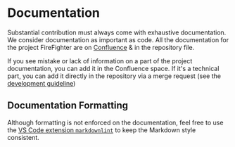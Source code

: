 # Documentation

Substantial contribution must always come with exhaustive documentation. We consider documentation as important as code.
All the documentation for the project FireFighter are on [Confluence](https://manomano.atlassian.net/wiki/spaces/PUL/pages/1561495170/Incident+Management) & in the repository file.

If you see mistake or lack of information on a part of the project documentation, you can add it in the Confluence space. If it's a technical part, you can add it directly in the repository via a merge request (see the [development guideline](development.md))

## Documentation Formatting

Although formatting is not enforced on the documentation, feel free to use the [VS Code extension `markdownlint`](https://marketplace.visualstudio.com/items?itemName=DavidAnson.vscode-markdownlint) to keep the Markdown style consistent.
